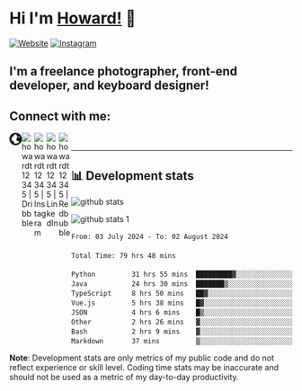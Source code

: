 # Hi I'm [Howard!][website] 👋

[![Website](https://img.shields.io/website?label=howardt12345.com&style=for-the-badge&url=https%3A%2F%2Fhowardt12345.com)](https://howardt12345.com)
[![Instagram](https://img.shields.io/badge/instagram-%23E4405F.svg?&style=for-the-badge&logo=instagram&logoColor=white)](https://instagram.com/howardt12345)

I'm a freelance photographer, front-end developer, and keyboard designer!
---

## Connect with me:

[<img align="left" alt="howardt12345.com" width="22px" src="https://raw.githubusercontent.com/iconic/open-iconic/master/svg/globe.svg" />][website]
[<img align="left" alt="howardt12345 | Dribbble" width="22px" src="https://cdn.jsdelivr.net/npm/simple-icons@v3/icons/dribbble.svg" />][dribbble]
[<img align="left" alt="howardt12345 | Instagram" width="22px" src="https://cdn.jsdelivr.net/npm/simple-icons@v3/icons/instagram.svg" />][instagram]
[<img align="left" alt="howardt12345 | LinkedIn" width="22px" src="https://cdn.jsdelivr.net/npm/simple-icons@v3/icons/linkedin.svg" />][linkedin]
[<img align="left" alt="howardt12345 | Redbubble" width="22px" src="https://cdn.jsdelivr.net/npm/simple-icons@v3/icons/redbubble.svg" />][redbubble]

<br />

---

## 📊 Development stats

![github stats](https://github-readme-stats.vercel.app/api?username=howardt12345&show_icons=true&hide_border=true&theme=dark&hide=contribs,issues)

![github stats 1](https://github-readme-stats.vercel.app/api/top-langs?username=howardt12345&langs_count=8&show_icons=true&hide_border=true&theme=dark&layout=compact)

<!--START_SECTION:waka-->

```txt
From: 03 July 2024 - To: 02 August 2024

Total Time: 79 hrs 48 mins

Python         31 hrs 55 mins  █████████▓░░░░░░░░░░░░░░░   38.81 %
Java           24 hrs 30 mins  ███████▒░░░░░░░░░░░░░░░░░   29.80 %
TypeScript     8 hrs 50 mins   ██▓░░░░░░░░░░░░░░░░░░░░░░   10.76 %
Vue.js         5 hrs 38 mins   █▓░░░░░░░░░░░░░░░░░░░░░░░   06.87 %
JSON           4 hrs 6 mins    █▒░░░░░░░░░░░░░░░░░░░░░░░   05.00 %
Other          2 hrs 26 mins   ▓░░░░░░░░░░░░░░░░░░░░░░░░   02.97 %
Bash           2 hrs 9 mins    ▓░░░░░░░░░░░░░░░░░░░░░░░░   02.63 %
Markdown       37 mins         ▒░░░░░░░░░░░░░░░░░░░░░░░░   00.75 %
```

<!--END_SECTION:waka-->

**Note**: Development stats are only metrics of my public code and do not reflect experience or skill level. Coding time stats may be inaccurate and should not be used as a metric of my day-to-day productivity.

[website]: https://howardt12345.com
[dribbble]: https://dribbble.com/howardt12345
[instagram]: https://instagram.com/howardt12345
[linkedin]: https://linkedin.com/in/howardt12345
[redbubble]: https://www.redbubble.com/people/howardt12345/
